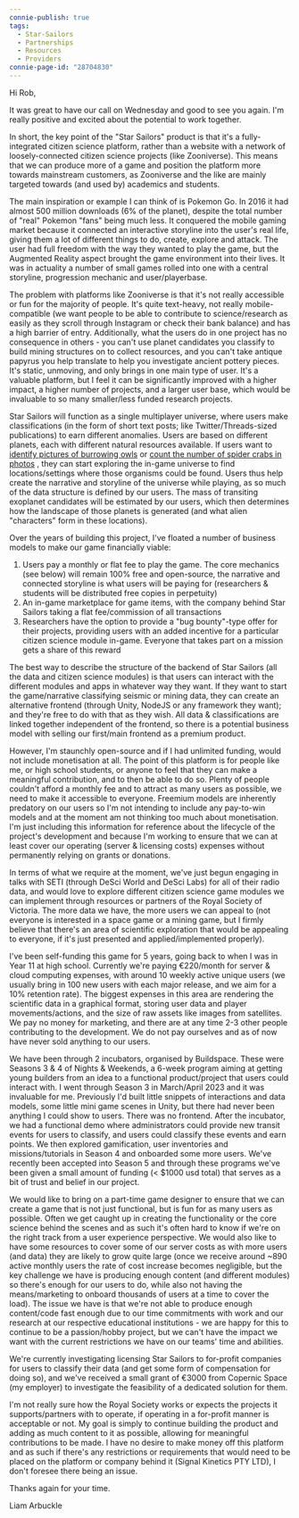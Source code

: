 ```yaml
---
connie-publish: true
tags:
  - Star-Sailors
  - Partnerships
  - Resources
  - Providers
connie-page-id: "28704830"
---
```

Hi Rob,

It was great to have our call on Wednesday and good to see you again. I'm really positive and excited about the potential to work together.

In short, the key point of the "Star Sailors" product is that it's a fully-integrated citizen science platform, rather than a website with a network of loosely-connected citizen science projects (like Zooniverse). This means that we can produce more of a game and position the platform more towards mainstream customers, as Zooniverse and the like are mainly targeted towards (and used by) academics and students.

The main inspiration or example I can think of is Pokemon Go. In 2016 it had almost 500 million downloads (6% of the planet), despite the total number of "real" Pokemon "fans" being much less. It conquered the mobile gaming market because it connected an interactive storyline into the user's real life, giving them a lot of different things to do, create, explore and attack. The user had full freedom with the way they wanted to play the game, but the Augmented Reality aspect brought the game environment into their lives. It was in actuality a number of small games rolled into one with a central storyline, progression mechanic and user/playerbase.

The problem with platforms like Zooniverse is that it's not really accessible or fun for the majority of people. It's quite text-heavy, not really mobile-compatible (we want people to be able to contribute to science/research as easily as they scroll through Instagram or check their bank balance) and has a high barrier of entry. Additionally, what the users do in one project has no consequence in others - you can't use planet candidates you classify to build mining structures on to collect resources, and you can't take antique papyrus you help translate to help you investigate ancient pottery pieces. It's static, unmoving, and only brings in one main type of user. It's a valuable platform, but I feel it can be significantly improved with a higher impact, a higher number of projects, and a larger user base, which would be invaluable to so many smaller/less funded research projects.

Star Sailors will function as a single multiplayer universe, where users make classifications (in the form of short text posts; like Twitter/Threads-sized publications) to earn different anomalies. Users are based on different planets, each with different natural resources available. If users want to [identify pictures of burrowing owls](https://www.zooniverse.org/projects/sandiegozooglobal/wildwatch-burrowing-owl) or [count the number of spider crabs in photos](https://www.zooniverse.org/projects/spidercrabwatch/spider-crab-watch) , they can start exploring the in-game universe to find locations/settings where those organisms could be found. Users thus help create the narrative and storyline of the universe while playing, as so much of the data structure is defined by our users. The mass of transiting exoplanet candidates will be estimated by our users, which then determines how the landscape of those planets is generated (and what alien "characters" form in these locations).

Over the years of building this project, I've floated a number of business models to make our game financially viable:
1. Users pay a monthly or flat fee to play the game. The core mechanics (see below) will remain 100% free and open-source, the narrative and connected storyline is what users will be paying for (researchers & students will be distributed free copies in perpetuity)
2. An in-game marketplace for game items, with the company behind Star Sailors taking a flat fee/commission of all transactions
3. Researchers have the option to provide a "bug bounty"-type offer for their projects, providing users with an added incentive for a particular citizen science module in-game. Everyone that takes part on a mission gets a share of this reward

The best way to describe the structure of the backend of Star Sailors (all the data and citizen science modules) is that users can interact with the different modules and apps in whatever way they want. If they want to start the game/narrative classifying seismic or mining data, they can create an alternative frontend (through Unity, NodeJS or any framework they want); and they're free to do with that as they wish. All data & classifications are linked together independent of the frontend, so there is a potential business model with selling our first/main frontend as a premium product.

However, I'm staunchly open-source and if I had unlimited funding, would not include monetisation at all. The point of this platform is for people like me, or high school students, or anyone to feel that they can make a meaningful contribution, and to then be able to do so. Plenty of people couldn't afford a monthly fee and to attract as many users as possible, we need to make it accessible to everyone. Freemium models are inherently predatory on our users so I'm not intending to include any pay-to-win models and at the moment am not thinking too much about monetisation. I'm just including this information for reference about the lifecycle of the project's development and because I'm working to ensure that we can at least cover our operating (server & licensing costs) expenses without permanently relying on grants or donations.

In terms of what we require at the moment, we've just begun engaging in talks with SETI (through DeSci World and DeSci Labs) for all of their radio data, and would love to explore different citizen science game modules we can implement through resources or partners of the Royal Society of Victoria. The more data we have, the more users we can appeal to (not everyone is interested in a space game or a mining game, but I firmly believe that there's an area of scientific exploration that would be appealing to everyone, if it's just presented and applied/implemented properly). 

I've been self-funding this game for 5 years, going back to when I was in Year 11 at high school. Currently we're paying €220/month for server & cloud computing expenses, with around 10 weekly active unique users (we usually bring in 100 new users with each major release, and we aim for a 10% retention rate). The biggest expenses in this area are rendering the scientific data in a graphical format, storing user data and player movements/actions, and the size of raw assets like images from satellites. We pay no money for marketing, and there are at any time 2-3 other people contributing to the development. We do not pay ourselves and as of now have never sold anything to our users.

We have been through 2 incubators, organised by Buildspace. These were Seasons 3 & 4 of Nights & Weekends, a 6-week program aiming at getting young builders from an idea to a functional product/project that users could interact with. I went through Season 3 in March/April 2023 and it was invaluable for me. Previously I'd built little snippets of interactions and data models, some little mini game scenes in Unity, but there had never been anything I could show to users. There was no frontend. After the incubator, we had a functional demo where administrators could provide new transit events for users to classify, and users could classify these events and earn points. We then explored gamification, user inventories and missions/tutorials in Season 4 and onboarded some more users. We've recently been accepted into Season 5 and through these programs we've been given a small amount of funding (< $1000 usd total) that serves as a bit of trust and belief in our project.

We would like to bring on a part-time game designer to ensure that we can create a game that is not just functional, but is fun for as many users as possible. Often we get caught up in creating the functionality or the core science behind the scenes and as such it's often hard to know if we're on the right track from a user experience perspective. We would also like to have some resources to cover some of our server costs as with more users (and data) they are likely to grow quite large (once we receive around ~890 active monthly users the rate of cost increase becomes negligible, but the key challenge we have is producing enough content (and different modules) so there's enough for our users to do, while also not having the means/marketing to onboard thousands of users at a time to cover the load). The issue we have is that we're not able to produce enough content/code fast enough due to our time commitments with work and our research at our respective educational institutions - we are happy for this to continue to be a passion/hobby project, but we can't have the impact we want with the current restrictions we have on our teams' time and abilities.

We're currently investigating licensing Star Sailors to for-profit companies for users to classify their data (and get some form of compensation for doing so), and we've received a small grant of €3000 from Copernic Space (my employer) to investigate the feasibility of a dedicated solution for them. 

I'm not really sure how the Royal Society works or expects the projects it supports/partners with to operate, if operating in a for-profit manner is acceptable or not. My goal is simply to continue building the product and adding as much content to it as possible, allowing for meaningful contributions to be made. I have no desire to make money off this platform and as such if there's any restrictions or requirements that would need to be placed on the platform or company behind it (Signal Kinetics PTY LTD), I don't foresee there being an issue.

Thanks again for your time.

Liam Arbuckle